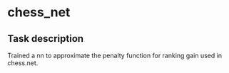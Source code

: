 # chess_net

## Task description
Trained a nn to approximate the penalty function for ranking gain used in chess.net.
